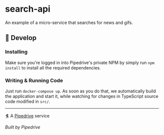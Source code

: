 # search-api

An example of a micro-service that searches for news and gifs.

## 🤘 Develop

### Installing

Make sure you're logged in into Pipedrive's private NPM by simply run `npm install` to install all the required dependencies.

### Writing & Running Code

Just run `docker-compose up`. As soon as you do that, we automatically build the application and
start it, while watching for changes in TypeScript source code modified in `src/`.

---

🏄 A [Pipedrive](https://github.com/pipedrive/workshop) service

_Built by Pipedrive_
